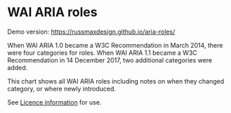 # WAI ARIA roles

Demo version: https://russmaxdesign.github.io/aria-roles/

When WAI ARIA 1.0 became a W3C Recommendation in March 2014, there were four categories for roles. When WAI ARIA 1.1 became a W3C Recommendation in 14 December 2017, two additional categories were added.

This chart shows all WAI ARIA roles including notes on when they changed category, or where newly introduced.

See [Licence information](LICENCE) for use.
